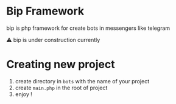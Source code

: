 # Bip Framework
bip is php framework for create bots in messengers like telegram

⚠️ bip is under construction currently

# Creating new project

1. create directory in ``bots`` with the name of your project
2. create ``main.php`` in the root of project 
3. enjoy !
